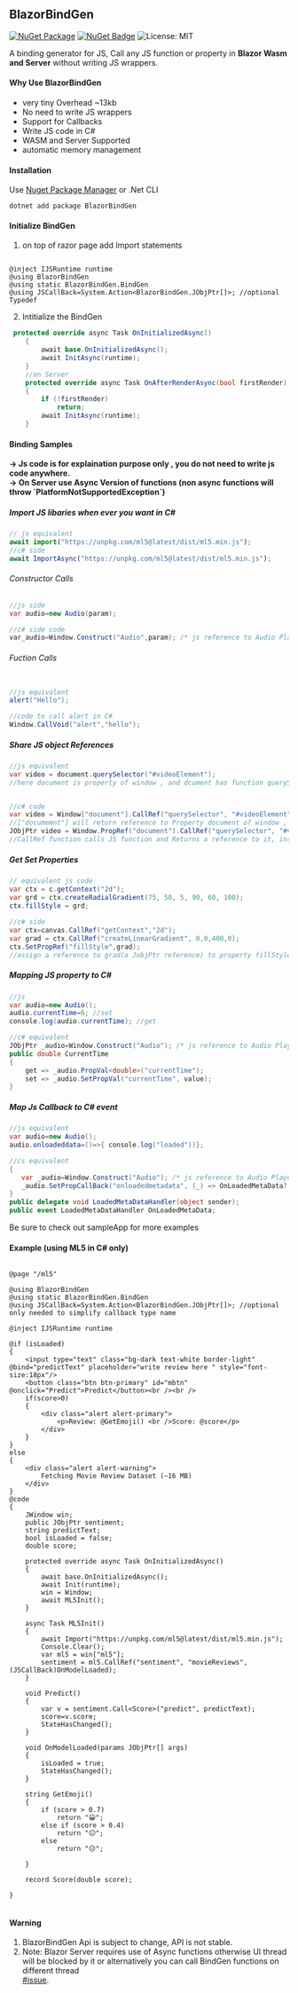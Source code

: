 ## BlazorBindGen
  [![NuGet Package](https://img.shields.io/badge/nuget-v0.0.3%20Preview%204-orange.svg)](https://www.nuget.org/packages/BlazorBindGen/)
[![NuGet Badge](https://buildstats.info/nuget/BlazorBindGen)](https://www.nuget.org/packages/BlazorBindGen/)
![License: MIT](https://img.shields.io/badge/License-MIT-blue.svg)

A binding generator for JS, Call any JS function or property in <b>Blazor Wasm and Server</b> without writing JS wrappers.

#### Why Use BlazorBindGen

* very tiny Overhead  ~13kb
* No need to write JS wrappers
* Support for Callbacks
* Write JS code in C# 
* WASM and Server Supported
* automatic memory management


#### Installation
Use [Nuget Package Manager](https://www.nuget.org/packages/BlazorBindGen/) or .Net CLI 
```
dotnet add package BlazorBindGen
```

#### Initialize BindGen
1. on top of razor page add Import statements
```razor

@inject IJSRuntime runtime
@using BlazorBindGen
@using static BlazorBindGen.BindGen
@using JSCallBack=System.Action<BlazorBindGen.JObjPtr[]>; //optional Typedef 
```

2. Intitialize the BindGen
```cs
 protected override async Task OnInitializedAsync()
    {
        await base.OnInitializedAsync();
        await InitAsync(runtime);
    }
    //on Server 
    protected override async Task OnAfterRenderAsync(bool firstRender)
	{
		if (!firstRender)
			return;
		await InitAsync(runtime);	
	}
```


#### Binding Samples

<b>
-> Js code is for explaination purpose only , you do not need to write js code anywhere.<br>
-> On Server use Async Version of functions (non async functions will throw `PlatformNotSupportedException`)</b>

##### Import JS libaries when ever you want in C#
```js  
// js equivalent
await import("https://unpkg.com/ml5@latest/dist/ml5.min.js");
//c# side
await ImportAsync("https://unpkg.com/ml5@latest/dist/ml5.min.js");
```

###### Constructor Calls
```cs
//js side
var audio=new Audio(param);

//c# side code 
var_audio=Window.Construct("Audio",param); /* js reference to Audio Player */ 
```

###### Fuction Calls

```cs

//js equivalent 
alert("Hello");

//code to call alert in C#
Window.CallVoid("alert","hello");
```


##### Share JS object References
```cs
//js equivalent 
var video = document.querySelector("#videoElement");
//here document is property of window , and dcument has function querySelector


//c# code 
var video = Window["document"].CallRef("querySelector", "#videoElement");
//["documemnt"] will return reference to Property document of window , another way to write it is 
JObjPtr video = Window.PropRef("document").CallRef("querySelector", "#videoElement");
//CallRef function calls JS function and Returns a reference to it, instead of whole object 
```


##### Get Set Properties
```cs
// equivalent js code 
var ctx = c.getContext("2d");
var grd = ctx.createRadialGradient(75, 50, 5, 90, 60, 100);
ctx.fillStyle = grd;
		
//c# side 
var ctx=canvas.CallRef("getContext","2d");
var grad = ctx.CallRef("createLinearGradient", 0,0,400,0);
ctx.SetPropRef("fillStyle",grad); 
//assign a reference to grad(a JobjPtr reference) to property fillStyle of canvas context
```


##### Mapping JS property to C#
```cs
//js
var audio=new Audio();
audio.currentTime=6; //set
console.log(audio.currentTime); //get

//c# equivalent
JObjPtr _audio=Window.Construct("Audio"); /* js reference to Audio Player */ 
public double CurrentTime
{
    get => _audio.PropVal<double>("currentTime");
    set => _audio.SetPropVal("currentTime", value);
}
```
##### Map Js Callback to C# event 
```cs
//js equivalent
var audio=new Audio();
audio.onloadeddata=()=>{ console.log("loaded"))};

//cs equivalent
{
   var _audio=Window.Construct("Audio"); /* js reference to Audio Player */ 
   _audio.SetPropCallBack("onloadedmetadata", (_) => OnLoadedMetaData?.Invoke(this));
}
public delegate void LoadedMetaDataHandler(object sender);
public event LoadedMetaDataHandler OnLoadedMetaData;
```

Be sure to check out sampleApp for more examples

#### Example (using ML5 in C# only)
```razor

@page "/ml5"

@using BlazorBindGen
@using static BlazorBindGen.BindGen
@using JSCallBack=System.Action<BlazorBindGen.JObjPtr[]>; //optional only needed to simplify callback type name

@inject IJSRuntime runtime

@if (isLoaded)
{
    <input type="text" class="bg-dark text-white border-light" @bind="predictText" placeholder="write review here " style="font-size:18px"/>
    <button class="btn btn-primary" id="mbtn" @onclick="Predict">Predict</button><br /><br />
    if(score>0)
    {
        <div class="alert alert-primary">
            <p>Review: @GetEmoji() <br />Score: @score</p>
        </div>
    }
}
else
{
    <div class="alert alert-warning">
        Fetching Movie Review Dataset (~16 MB)
    </div>
}
@code
{
    JWindow win;
    public JObjPtr sentiment;
    string predictText;
    bool isLoaded = false;
    double score;

    protected override async Task OnInitializedAsync()
    {
        await base.OnInitializedAsync();
        await Init(runtime);
        win = Window;
        await ML5Init();
    }

    async Task ML5Init()
    {
        await Import("https://unpkg.com/ml5@latest/dist/ml5.min.js");
        Console.Clear();
        var ml5 = win["ml5"];
        sentiment = ml5.CallRef("sentiment", "movieReviews", (JSCallBack)OnModelLoaded);
    }

    void Predict()
    {
        var v = sentiment.Call<Score>("predict", predictText);
        score=v.score;
        StateHasChanged();
    }

    void OnModelLoaded(params JObjPtr[] args)
    {
        isLoaded = true;
        StateHasChanged();
    }

    string GetEmoji()
    {
        if (score > 0.7)
            return "😀";
        else if (score > 0.4)
            return "😐";
        else
            return "😥";

    }

    record Score(double score);

}


```




#### Warning 
1. BlazorBindGen Api is subject to change, API is not stable.
2. Note: Blazor Server requires use of Async functions otherwise UI thread will be blocked by it or alternatively you can call BindGen functions on different thread <br/>
[#issue](https://github.com/dotnet/aspnetcore/issues/37926).

